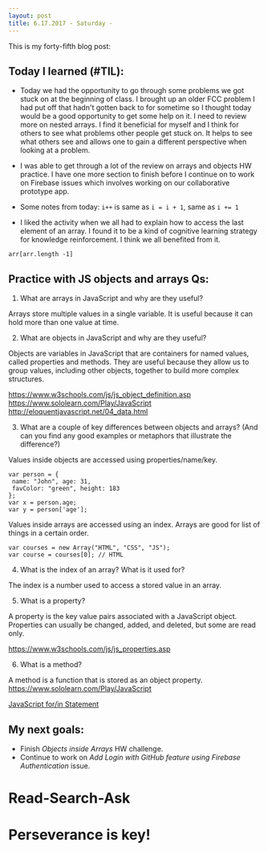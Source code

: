 ```yaml
---
layout: post
title: 6.17.2017 - Saturday - 
---
```


This is my forty-fifth blog post: 

## Today I learned (#TIL):   

- Today we had the opportunity to go through some problems we got stuck on at the beginning of class.  I brought up an older FCC problem I had put off that hadn't gotten back to for sometime so I thought today would be a good opportunity to get some help on it.  I need to review more on nested arrays.  I find it beneficial for myself and I think for others to see what problems other people get stuck on.  It helps to see what others see and allows one to gain a different perspective when looking at a problem.  

- I was able to get through a lot of the review on arrays and objects HW practice.  I have one more section to finish before I continue on to work on Firebase issues which involves working on our collaborative prototype app.

- Some notes from today:
```i++``` is same as ```i = i + 1```, same as ```i += 1```

- I liked the activity when we all had to explain how to access the last element of an array.  I found it to be a kind of cognitive learning strategy for knowledge reinforcement.  I think we all benefited from it. 

```arr[arr.length -1]```


## Practice with JS objects and arrays Qs:

1. What are arrays in JavaScript and why are they useful?

Arrays store multiple values in a single variable. It is useful because it can hold more than one value at time. 


2. What are objects in JavaScript and why are they useful?

Objects are variables in JavaScript that are containers for named values, called properties and methods.  They are useful because they allow us to group values, including other objects, together to build more complex structures.

https://www.w3schools.com/js/js_object_definition.asp
https://www.sololearn.com/Play/JavaScript
http://eloquentjavascript.net/04_data.html


3. What are a couple of key differences between objects and arrays? (And can you find any good examples or metaphors that illustrate the difference?)

Values inside objects are accessed using properties/name/key.


```
var person = {
 name: "John", age: 31, 
 favColor: "green", height: 183
};
var x = person.age;
var y = person['age'];
```

Values inside arrays are accessed using an index.  Arrays are good for list of things in a certain order. 


```
var courses = new Array("HTML", "CSS", "JS"); 
var course = courses[0]; // HTML
```

4. What is the index of an array? What is it used for?

The index is a number used to access a stored value in an array. 


5. What is a property?

A property is the key value pairs associated with a JavaScript object.
Properties can usually be changed, added, and deleted, but some are read only.

https://www.w3schools.com/js/js_properties.asp


6. What is a method?

A method is a function that is stored as an object property. 
https://www.sololearn.com/Play/JavaScript


[JavaScript for/in Statement](https://www.w3schools.com/jsref/jsref_forin.asp)


## My next goals:
- Finish _Objects inside Arrays_ HW challenge.
- Continue to work on _Add Login with GitHub feature using Firebase Authentication_ issue.


# Read-Search-Ask

# Perseverance is key!







